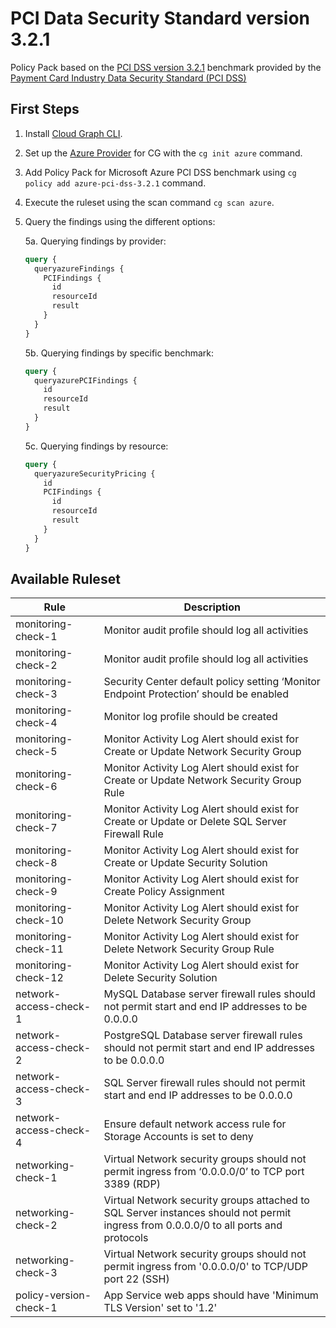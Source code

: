 # PCI Data Security Standard version 3.2.1

Policy Pack based on the [PCI DSS version 3.2.1](https://www.pcisecuritystandards.org/documents/PCI_DSS-QRG-v3_2_1.pdf) benchmark provided by the [Payment Card Industry Data Security Standard (PCI DSS)](https://www.pcisecuritystandards.org/)

## First Steps

1. Install [Cloud Graph CLI](https://docs.cloudgraph.dev/quick-start).
2. Set up the [Azure Provider](https://www.npmjs.com/package/@cloudgraph/cg-provider-azure) for CG with the `cg init azure` command.
3. Add Policy Pack for Microsoft Azure PCI DSS benchmark using `cg policy add azure-pci-dss-3.2.1` command.
4. Execute the ruleset using the scan command `cg scan azure`.
5. Query the findings using the different options:

   5a. Querying findings by provider:

   ```graphql
   query {
     queryazureFindings {
       PCIFindings {
         id
         resourceId
         result
       }
     }
   }
   ```

   5b. Querying findings by specific benchmark:

   ```graphql
   query {
     queryazurePCIFindings {
       id
       resourceId
       result
     }
   }
   ```

   5c. Querying findings by resource:

   ```graphql
   query {
     queryazureSecurityPricing {
       id
       PCIFindings {
         id
         resourceId
         result
       }
     }
   }
   ```

## Available Ruleset

| Rule                   | Description                                                                                                                          |
| ---------------------- | ------------------------------------------------------------------------------------------------------------------------------------ |
| monitoring-check-1     | Monitor audit profile should log all activities                                                                                      |
| monitoring-check-2     | Monitor audit profile should log all activities                                                                                      |
| monitoring-check-3     | Security Center default policy setting ‘Monitor Endpoint Protection’ should be enabled                                               |
| monitoring-check-4     | Monitor log profile should be created                                                                                                |
| monitoring-check-5     | Monitor Activity Log Alert should exist for Create or Update Network Security Group                                                  |
| monitoring-check-6     | Monitor Activity Log Alert should exist for Create or Update Network Security Group Rule                                             |
| monitoring-check-7     | Monitor Activity Log Alert should exist for Create or Update or Delete SQL Server Firewall Rule                                      |
| monitoring-check-8     | Monitor Activity Log Alert should exist for Create or Update Security Solution                                                       |
| monitoring-check-9     | Monitor Activity Log Alert should exist for Create Policy Assignment                                                                 |
| monitoring-check-10    | Monitor Activity Log Alert should exist for Delete Network Security Group                                                            |
| monitoring-check-11    | Monitor Activity Log Alert should exist for Delete Network Security Group Rule                                                       |
| monitoring-check-12    | Monitor Activity Log Alert should exist for Delete Security Solution                                                                 |
| network-access-check-1 | MySQL Database server firewall rules should not permit start and end IP addresses to be 0.0.0.0                                      |
| network-access-check-2 | PostgreSQL Database server firewall rules should not permit start and end IP addresses to be 0.0.0.0                                 |
| network-access-check-3 | SQL Server firewall rules should not permit start and end IP addresses to be 0.0.0.0                                                 |
| network-access-check-4 | Ensure default network access rule for Storage Accounts is set to deny                                                               |
| networking-check-1     | Virtual Network security groups should not permit ingress from ‘0.0.0.0/0’ to TCP port 3389 (RDP)                                    |
| networking-check-2     | Virtual Network security groups attached to SQL Server instances should not permit ingress from 0.0.0.0/0 to all ports and protocols |
| networking-check-3     | Virtual Network security groups should not permit ingress from '0.0.0.0/0' to TCP/UDP port 22 (SSH)                                  |
| policy-version-check-1 | App Service web apps should have 'Minimum TLS Version' set to '1.2'                                                                  |
